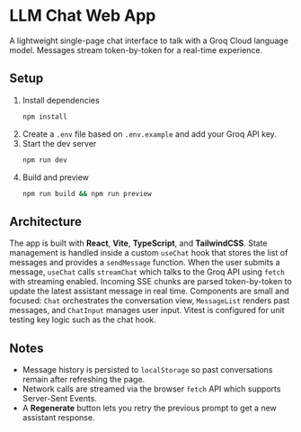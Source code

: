 # LLM Chat Web App

A lightweight single-page chat interface to talk with a Groq Cloud language model. Messages stream token-by-token for a real-time experience.

## Setup

1. Install dependencies
   ```bash
   npm install
   ```
2. Create a `.env` file based on `.env.example` and add your Groq API key.
3. Start the dev server
   ```bash
   npm run dev
   ```
4. Build and preview
   ```bash
   npm run build && npm run preview
   ```

## Architecture

The app is built with **React**, **Vite**, **TypeScript**, and **TailwindCSS**. State management is handled inside a custom `useChat` hook that stores the list of messages and provides a `sendMessage` function. When the user submits a message, `useChat` calls `streamChat` which talks to the Groq API using `fetch` with streaming enabled. Incoming SSE chunks are parsed token-by-token to update the latest assistant message in real time. Components are small and focused: `Chat` orchestrates the conversation view, `MessageList` renders past messages, and `ChatInput` manages user input. Vitest is configured for unit testing key logic such as the chat hook.

## Notes

- Message history is persisted to `localStorage` so past conversations remain after refreshing the page.
- Network calls are streamed via the browser `fetch` API which supports Server-Sent Events.
- A **Regenerate** button lets you retry the previous prompt to get a new assistant response.

